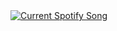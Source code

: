 <a href="https://github.com/tthn0/Spotify-Readme">
  <img src="https://3ke-readme.vercel.app/api" alt="Current Spotify Song">
</a>
